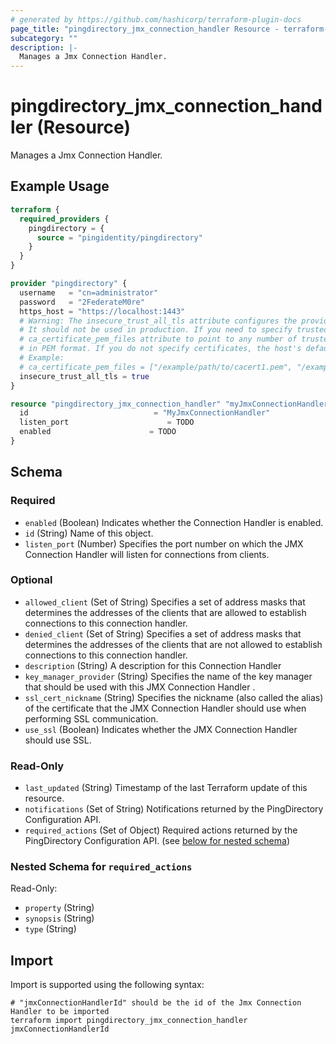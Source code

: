 ```yaml
---
# generated by https://github.com/hashicorp/terraform-plugin-docs
page_title: "pingdirectory_jmx_connection_handler Resource - terraform-provider-pingdirectory"
subcategory: ""
description: |-
  Manages a Jmx Connection Handler.
---
```


# pingdirectory_jmx_connection_handler (Resource)

Manages a Jmx Connection Handler.

## Example Usage

```terraform
terraform {
  required_providers {
    pingdirectory = {
      source = "pingidentity/pingdirectory"
    }
  }
}

provider "pingdirectory" {
  username   = "cn=administrator"
  password   = "2FederateM0re"
  https_host = "https://localhost:1443"
  # Warning: The insecure_trust_all_tls attribute configures the provider to trust any certificate presented by the PingDirectory server.
  # It should not be used in production. If you need to specify trusted CA certificates, use the
  # ca_certificate_pem_files attribute to point to any number of trusted CA certificate files
  # in PEM format. If you do not specify certificates, the host's default root CA set will be used.
  # Example:
  # ca_certificate_pem_files = ["/example/path/to/cacert1.pem", "/example/path/to/cacert2.pem"]
  insecure_trust_all_tls = true
}

resource "pingdirectory_jmx_connection_handler" "myJmxConnectionHandler" {
  id                            = "MyJmxConnectionHandler"
  listen_port                      = TODO
  enabled                      = TODO
}
```

<!-- schema generated by tfplugindocs -->
## Schema

### Required

- `enabled` (Boolean) Indicates whether the Connection Handler is enabled.
- `id` (String) Name of this object.
- `listen_port` (Number) Specifies the port number on which the JMX Connection Handler will listen for connections from clients.

### Optional

- `allowed_client` (Set of String) Specifies a set of address masks that determines the addresses of the clients that are allowed to establish connections to this connection handler.
- `denied_client` (Set of String) Specifies a set of address masks that determines the addresses of the clients that are not allowed to establish connections to this connection handler.
- `description` (String) A description for this Connection Handler
- `key_manager_provider` (String) Specifies the name of the key manager that should be used with this JMX Connection Handler .
- `ssl_cert_nickname` (String) Specifies the nickname (also called the alias) of the certificate that the JMX Connection Handler should use when performing SSL communication.
- `use_ssl` (Boolean) Indicates whether the JMX Connection Handler should use SSL.

### Read-Only

- `last_updated` (String) Timestamp of the last Terraform update of this resource.
- `notifications` (Set of String) Notifications returned by the PingDirectory Configuration API.
- `required_actions` (Set of Object) Required actions returned by the PingDirectory Configuration API. (see [below for nested schema](#nestedatt--required_actions))

<a id="nestedatt--required_actions"></a>
### Nested Schema for `required_actions`

Read-Only:

- `property` (String)
- `synopsis` (String)
- `type` (String)

## Import

Import is supported using the following syntax:

```shell
# "jmxConnectionHandlerId" should be the id of the Jmx Connection Handler to be imported
terraform import pingdirectory_jmx_connection_handler jmxConnectionHandlerId
```
